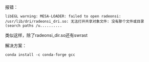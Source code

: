报错：
```
libEGL warning: MESA-LOADER: failed to open radeonsi: /usr/lib/dri/radeonsi_dri.so: 无法打开共享对象文件: 没有那个文件或目录 (search paths /u..........
```
类似这样，除了radeonsi_dir.so还有swrast

解决方案：
```
conda install -c conda-forge gcc    
```